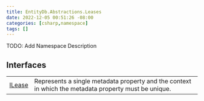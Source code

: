 ```yaml
---
title: EntityDb.Abstractions.Leases
date: 2022-12-05 00:51:26 -08:00
categories: [csharp,namespace]
tags: []
---
```



TODO: Add Namespace Description

## Interfaces
<table><tr><td><a href='/posts/csharp.member.entitydb.abstractions.leases.ilease/'>ILease</a></td><td>
Represents a single metadata property and the context in which the metadata property must be unique.
</td></tr></table>
